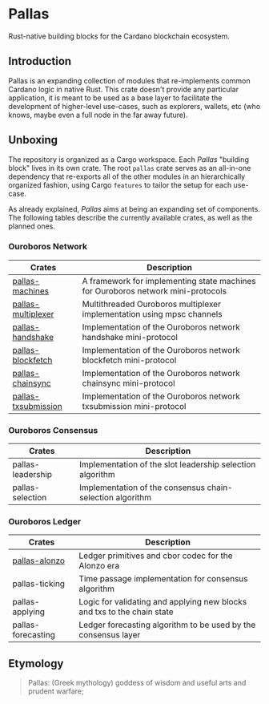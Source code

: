 # Pallas

Rust-native building blocks for the Cardano blockchain ecosystem.

## Introduction

Pallas is an expanding collection of modules that re-implements common
Cardano logic in native Rust. This crate doesn't provide any particular
application, it is meant to be used as a base layer to facilitate the
development of higher-level use-cases, such as explorers, wallets, etc (who
knows, maybe even a full node in the far away future).

## Unboxing

The repository is organized as a Cargo workspace. Each _Pallas_ "building block" lives in its own crate. The root `pallas` crate serves as an all-in-one dependency that re-exports all of the other modules in an hierarchically organized fashion, using Cargo `features` to tailor the setup for each use-case.

As already explained, _Pallas_ aims at being an expanding set of components. The following tables describe the currently available crates, as well as the planned ones.

### Ouroboros Network

| Crates                                      | Description                                                                      |
| ------------------------------------------- | -------------------------------------------------------------------------------- |
| [pallas-machines](/pallas-machines)         | A framework for implementing state machines for Ouroboros network mini-protocols |
| [pallas-multiplexer](/pallas-multiplexer)   | Multithreaded Ouroboros multiplexer implementation using mpsc channels           |
| [pallas-handshake](/pallas-handshake)       | Implementation of the Ouroboros network handshake mini-protocol                  |
| [pallas-blockfetch](/pallas-blockfetch)     | Implementation of the Ouroboros network blockfetch mini-protocol                 |
| [pallas-chainsync](/pallas-chainsync)       | Implementation of the Ouroboros network chainsync mini-protocol                  |
| [pallas-txsubmission](/pallas-txsubmission) | Implementation of the Ouroboros network txsubmission mini-protocol               |

### Ouroboros Consensus

| Crates            | Description                                               |
| ----------------- | --------------------------------------------------------- |
| pallas-leadership | Implementation of the slot leadership selection algorithm |
| pallas-selection  | Implementation of the consensus chain-selection algorithm |

### Ouroboros Ledger

| Crates                          | Description                                                             |
| ------------------------------- | ----------------------------------------------------------------------- |
| [pallas-alonzo](/pallas-alonzo) | Ledger primitives and cbor codec for the Alonzo era                     |
| pallas-ticking                  | Time passage implementation for consensus algorithm                     |
| pallas-applying                 | Logic for validating and applying new blocks and txs to the chain state |
| pallas-forecasting              | Ledger forecasting algorithm to be used by the consensus layer          |

## Etymology

> Pallas: (Greek mythology) goddess of wisdom and useful arts and prudent warfare;
